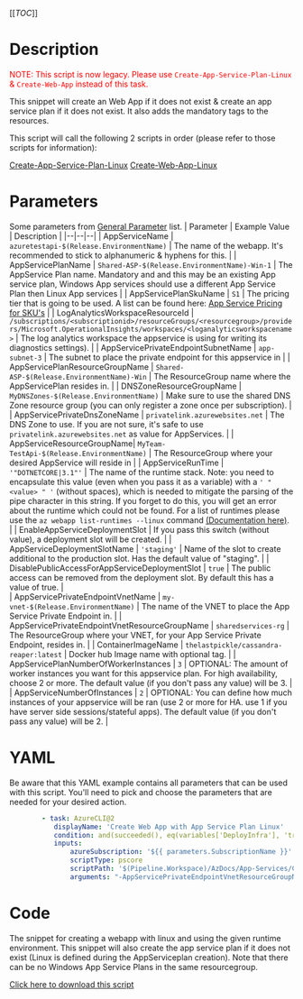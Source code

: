 [[_TOC_]]

# Description

<font color="red">NOTE: This script is now legacy. Please use `Create-App-Service-Plan-Linux` & `Create-Web-App` instead of this task.</font>

This snippet will create an Web App if it does not exist & create an app service plan if it does not exist. It also adds the mandatory tags to the resources.

This script will call the following 2 scripts in order (please refer to those scripts for information):

[Create-App-Service-Plan-Linux](/Azure/Azure-CLI-Snippets/App-Services/Create-App-Service-Plan-Linux)
[Create-Web-App-Linux](/Azure/Azure-CLI-Snippets/App-Services/Create-Web-App-Linux)

# Parameters

Some parameters from [General Parameter](/Azure/Azure-CLI-Snippets) list.
| Parameter | Example Value | Description |
|--|--|--|
| AppServiceName | `azuretestapi-$(Release.EnvironmentName)` | The name of the webapp. It's recommended to stick to alphanumeric & hyphens for this. |
| AppServicePlanName | `Shared-ASP-$(Release.EnvironmentName)-Win-1` | The AppService Plan name. Mandatory and and this may be an existing App service plan, Windows App services should use a different App Service Plan then Linux App services |
| AppServicePlanSkuName | `S1` | The pricing tier that is going to be used. A list can be found here: [App Service Pricing for SKU's](https://azure.microsoft.com/nl-nl/pricing/details/app-service/windows/) |
| LogAnalyticsWorkspaceResourceId | `/subscriptions/<subscriptionid>/resourceGroups/<resourcegroup>/providers/Microsoft.OperationalInsights/workspaces/<loganalyticsworkspacename>` | The log analytics workspace the appservice is using for writing its diagnostics settings). |
| AppServicePrivateEndpointSubnetName | `app-subnet-3` | The subnet to place the private endpoint for this appservice in |
| AppServicePlanResourceGroupName | `Shared-ASP-$(Release.EnvironmentName)-Win` | The ResourceGroup name where the AppServicePlan resides in. |
| DNSZoneResourceGroupName | `MyDNSZones-$(Release.EnvironmentName)` | Make sure to use the shared DNS Zone resource group (you can only register a zone once per subscription). |
| AppServicePrivateDnsZoneName | `privatelink.azurewebsites.net` | The DNS Zone to use. If you are not sure, it's safe to use `privatelink.azurewebsites.net` as value for AppServices. |
| AppServiceResourceGroupName| `MyTeam-TestApi-$(Release.EnvironmentName)` | The ResourceGroup where your desired AppService will reside in |
| AppServiceRunTime | `'"DOTNETCORE|3.1"'` | The name of the runtime stack. Note: you need to encapsulate this value (even when you pass it as a variable) with a `' " <value> " '` (without spaces), which is needed to mitigate the parsing of the pipe character in this string. If you forget to do this, you will get an error about the runtime which could not be found. For a list of runtimes please use the `az webapp list-runtimes --linux` command [(Documentation here)](https://docs.microsoft.com/en-us/cli/azure/webapp?view=azure-cli-latest#az_webapp_list_runtimes). |
| EnableAppServiceDeploymentSlot | If you pass this switch (without value), a deployment slot will be created. |
| AppServiceDeploymentSlotName | `'staging'` | Name of the slot to create additional to the production slot. Has the default value of "staging". |
| DisablePublicAccessForAppServiceDeploymentSlot | `true` | The public access can be removed from the deployment slot. By default this has a value of true. |  
| AppServicePrivateEndpointVnetName | `my-vnet-$(Release.EnvironmentName)` | The name of the VNET to place the App Service Private Endpoint in. |
| AppServicePrivateEndpointVnetResourceGroupName | `sharedservices-rg` | The ResourceGroup where your VNET, for your App Service Private Endpoint, resides in. |
| ContainerImageName | `thelastpickle/cassandra-reaper:latest` | Docker hub Image name with optional tag. |
| AppServicePlanNumberOfWorkerInstances | `3` | OPTIONAL: The amount of worker instances you want for this appservice plan. For high availability, choose 2 or more. The default value (if you don't pass any value) will be 3. |
| AppServiceNumberOfInstances | `2` | OPTIONAL: You can define how much instances of your appservice will be ran (use 2 or more for HA. use 1 if you have server side sessions/stateful apps). The default value (if you don't pass any value) will be 2. |

# YAML

Be aware that this YAML example contains all parameters that can be used with this script. You'll need to pick and choose the parameters that are needed for your desired action.

```yaml
        - task: AzureCLI@2
           displayName: 'Create Web App with App Service Plan Linux'
           condition: and(succeeded(), eq(variables['DeployInfra'], 'true'))
           inputs:
               azureSubscription: '${{ parameters.SubscriptionName }}'
               scriptType: pscore
               scriptPath: '$(Pipeline.Workspace)/AzDocs/App-Services/Create-Web-App-with-App-Service-Plan-Linux.ps1'
               arguments: "-AppServicePrivateEndpointVnetResourceGroupName '$(AppServicePrivateEndpointVnetResourceGroupName)' -AppServicePrivateEndpointVnetName '$(AppServicePrivateEndpointVnetName)' -AppServicePrivateEndpointSubnetName '$(AppServicePrivateEndpointSubnetName)' -AppServicePlanName '$(AppServicePlanName)' -AppServicePlanResourceGroupName '$(AppServicePlanResourceGroupName)' -AppServicePlanSkuName '$(AppServicePlanSkuName)' -ResourceTags $(ResourceTags) -AppServiceResourceGroupName '$(AppServiceResourceGroupName)' -AppServiceName '$(AppServiceName)' -AppServiceRunTime '$(AppServiceRunTime)' -LogAnalyticsWorkspaceResourceId '$(LogAnalyticsWorkspaceResourceId)' -DNSZoneResourceGroupName '$(DNSZoneResourceGroupName)' -AppServicePrivateDnsZoneName '$(AppServicePrivateDnsZoneName)' -AppServicePlanNumberOfWorkerInstances '$(AppServicePlanNumberOfWorkerInstances)' -AppServiceNumberOfInstances '$(AppServiceNumberOfInstances)' -EnableAppServiceDeploymentSlot -AppServiceDeploymentSlotName '$(AppServiceDeploymentSlotName)' -DisablePublicAccessForAppServiceDeploymentSlot '$(DisablePublicAccessForAppServiceDeploymentSlot)' -ContainerImageName '$(ContainerImageName)'"
```

# Code

The snippet for creating a webapp with linux and using the given runtime environment. This snippet will also create the app service plan if it does not exist (Linux is defined during the AppServiceplan creation). Note that there can be no Windows App Service Plans in the same resourcegroup.

[Click here to download this script](../../../../src/App-Services/Create-Web-App-with-App-Service-Plan-Linux.ps1)
